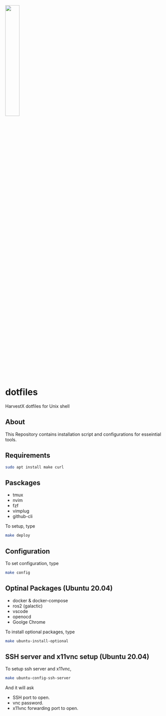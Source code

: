 <img src="https://harvestx.jp/img/logo-red.svg" width="30%">


# dotfiles
HarvestX dotfiles for Unix shell

## About
This Repository contains installation script and configurations for esseintial tools.

## Requirements
```bash
sudo apt install make curl
```

## Pasckages
- tmux
- nvim
- fzf
- vimplug
- github-cli

To setup, type
```bash
make deploy
```

## Configuration
To set configuration, type
```bash
make config
```


## Optinal Packages (Ubuntu 20.04)
- docker & docker-compose
- ros2 (galactic)
- vscode
- openocd
- Goolge Chrome

To install optional packages, type
```bash
make ubuntu-install-optional
```
## SSH server and x11vnc setup (Ubuntu 20.04)
To setup ssh server and x11vnc,
```bash
make ubuntu-config-ssh-server
```
And it will ask
- SSH port to open.
- vnc password.
- x11vnc forwarding port to open.

